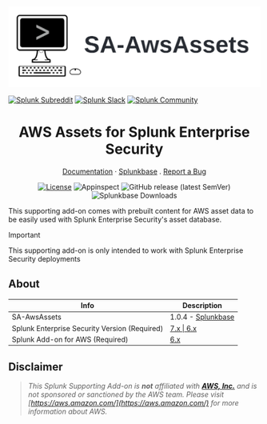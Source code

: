 <picture>
  <source media="(prefers-color-scheme: dark)" srcset="docs/static/hero.webp">
  <source media="(prefers-color-scheme: light)" srcset="docs/static/hero.webp">
  <img alt="SA-AwsAssets" src="docs/static/hero.webp">
</picture>

[![Splunk Subreddit](https://img.shields.io/badge/-r%2FSplunk-white?logo=reddit&labelColor=gray&link=https%3A%2F%2Freddit.com%2Fr%2FSplunk)](https://www.reddit.com/r/Splunk/)
[![Splunk Slack](https://img.shields.io/badge/splunk--usergroups-white?logo=slack&labelColor=gray&link=https%3A%2F%2Fsplk.it%2Fslack)](https://splk.it/slack)
[![Splunk Community](https://img.shields.io/badge/Splunk%20Community-white?style=gray&logo=splunk&logoColor=whitte&labelColor=gray)](https://community.splunk.com/)

<div align="center">
  <h1>AWS Assets for Splunk Enterprise Security</h1>
  <a href="https://splunk.github.io/SA-AwsAssets/">Documentation</a>
  ·
  <a href="https://splunkbase.splunk.com/app/6660/">Splunkbase</a>
  .
  <a href="https://github.com/splunk/SA-AwsAssets/issues/">Report a Bug</a>
  <br>

  [![License](https://img.shields.io/badge/License-Splunk%20General%20Terms-ce0070)](https://www.splunk.com/en_us/legal/splunk-general-terms.html)
  ![Appinspect](https://github.com/splunk/SA-AwsAssets/actions/workflows/appinspect.yml/badge.svg)
  ![GitHub release (latest SemVer)](https://img.shields.io/github/v/release/splunk/SA-AwsAssets)
  ![Splunkbase Downloads](https://img.shields.io/endpoint?color=%23&url=https%3A%2F%2Fsplunkbasebadge.livehybrid.com%2Fv1%2Fdownloads%2F6660)

</div>

This supporting add-on comes with prebuilt content for AWS asset data to be easily used with Splunk Enterprise Security's asset database.

> [!IMPORTANT]
> This supporting add-on is only intended to work with Splunk Enterprise Security deployments

## About

Info | Description
------|----------
SA-AwsAssets | 1.0.4 - [Splunkbase](https://splunkbase.splunk.com/app/6660/)
Splunk Enterprise Security Version (Required) | [7.x \| 6.x](https://splunkbase.splunk.com/app/263)
Splunk Add-on for AWS (Required) | [6.x](https://splunkbase.splunk.com/app/1876)

## Disclaimer

> *This Splunk Supporting Add-on is __not__ affiliated with [__AWS, Inc.__](https://aws.amazon.com/) and is not sponsored or sanctioned by the AWS team. Please visit [https://aws.amazon.com/](https://aws.amazon.com/) for more information about AWS.*